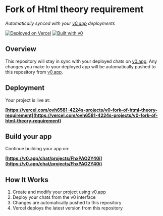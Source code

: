 # Fork of Html theory requirement

*Automatically synced with your [v0.app](https://v0.app) deployments*

[![Deployed on Vercel](https://img.shields.io/badge/Deployed%20on-Vercel-black?style=for-the-badge&logo=vercel)](https://vercel.com/ovh6581-4224s-projects/v0-fork-of-html-theory-requirement)
[![Built with v0](https://img.shields.io/badge/Built%20with-v0.app-black?style=for-the-badge)](https://v0.app/chat/projects/FhxPAO2Y40i)

## Overview

This repository will stay in sync with your deployed chats on [v0.app](https://v0.app).
Any changes you make to your deployed app will be automatically pushed to this repository from [v0.app](https://v0.app).

## Deployment

Your project is live at:

**[https://vercel.com/ovh6581-4224s-projects/v0-fork-of-html-theory-requirement](https://vercel.com/ovh6581-4224s-projects/v0-fork-of-html-theory-requirement)**

## Build your app

Continue building your app on:

**[https://v0.app/chat/projects/FhxPAO2Y40i](https://v0.app/chat/projects/FhxPAO2Y40i)**

## How It Works

1. Create and modify your project using [v0.app](https://v0.app)
2. Deploy your chats from the v0 interface
3. Changes are automatically pushed to this repository
4. Vercel deploys the latest version from this repository
